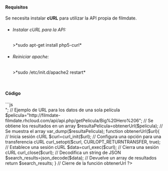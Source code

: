 <h4>Requisitos</h4>
Se necesita instalar <b>cURL</b> para utilizar la API propia de filmdate.

- <h6>Instalar cURL para la API:</h6>
  >*sudo apt-get install php5-curl*

- <h6>Reiniciar apache:</h6>
  >*sudo /etc/init.d/apache2 restart*
<br>

<h4>Código</h4>
```js

<?php

// URL para obtener todas las películas
$peliculas="http://filmdate-filmdate.rhcloud.com/api/api.php/getPeliculas";

// Se obtiene los resultados en un array
$resultaPelis=obtenerUrl($peliculas);

// Se muestra el array
var_dump($resultaPelis);

echo "<br><br>";

// Ejemplo de URL para los datos de una sola película
$pelicula="http://filmdate-filmdate.rhcloud.com/api/api.php/getPelicula/Big%20Hero%206";

// Se obtiene los resultados en un array
$resultaPelicula=obtenerUrl($pelicula);

// Se muestra el array
var_dump($resultaPelicula);

function obtenerUrl($url){

    // Inicia sesión cURL
    $curl=curl_init($url);

    // Configura una opción para una transferencia cURL    
    curl_setopt($curl, CURLOPT_RETURNTRANSFER, true);

    // Establece una sesión cURL
    $data=curl_exec($curl);

    // Cierra una sesión cURL
    curl_close($curl);

    // Decodifica un string de JSON
    $search_results=json_decode($data);

    // Devuelve un array de resultados
    return $search_results;

} // Cierre de la función obtenerUrl
?>
```
